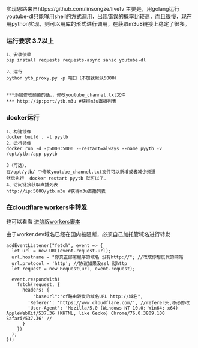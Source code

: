实现思路来自https://github.com/linsongze/livetv
主要是，用golang运行youtube-dl只能够用shell的方式调用，出现错误的概率比较高，而且很慢，现在用python实现，则可以用库的形式进行调用，在获取m3u8链接上稳定了很多。

### 运行要求 3.7以上
```
1、安装依赖
pip install requests requests-async sanic youtube-dl

2、运行
python ytb_proxy.py -p 端口（不加就默认5000）


***添加修改频道的话，，修改youtube_channel.txt文件
*** http://ip:port/ytb.m3u #获得m3u直播列表

```


### docker运行
```
1、构建镜像
docker build . -t pyytb
2、运行镜像
docker run -d -p5000:5000 --restart=always --name pyytb -v /opt/ytb:/app pyytb

3（可选）、
在/opt/ytb/ 中修改youtube_channel.txt文件可以新增或者减少频道
然后执行  docker restart pyytb 就可以了。
4、访问链接获取直播列表
http://ip:5000/ytb.m3u #获得m3u直播列表

```



### 在cloudflare workers中转发 
也可以看看 [进阶版workers脚本](https://github.com/linsongze/pylivetv/blob/main/cf_better.js)

由于worker.dev域名已经在国内被阻断，必须自己加托管域名进行转发
```
addEventListener("fetch", event => {
  let url = new URL(event.request.url);
  url.hostname = "你真正部署程序的域名 没有http://"; //改成你想反代的网站
  url.protocol = 'http'; //协议如果没ssl 就http
  let request = new Request(url, event.request);

  event.respondWith(
    fetch(request, {
      headers: {
          "baseUrl":"cf路由转发的域名URL http://域名",
        'Referer': 'https://www.cloudflare.com/', //referer头,不必修改
        'User-Agent': 'Mozilla/5.0 (Windows NT 10.0; Win64; x64) AppleWebKit/537.36 (KHTML, like Gecko) Chrome/76.0.3809.100 Safari/537.36' //
      }
    })
  );
});

```
